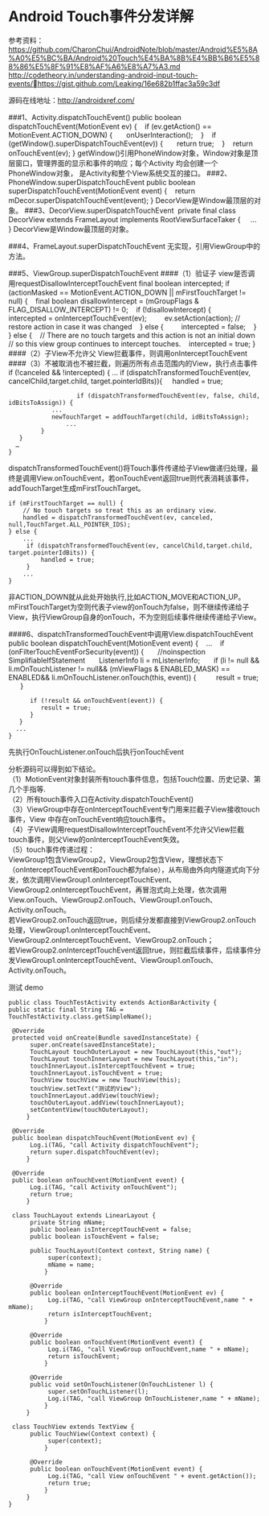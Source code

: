 Android Touch事件分发详解
===
参考资料：
https://github.com/CharonChui/AndroidNote/blob/master/Android%E5%8A%A0%E5%BC%BA/Android%20Touch%E4%BA%8B%E4%BB%B6%E5%88%86%E5%8F%91%E8%AF%A6%E8%A7%A3.md
http://codetheory.in/understanding-android-input-touch-events/https://gist.github.com/Leaking/16e682b1ffac3a59c3df

源码在线地址：http://androidxref.com/

###1、Activity.dispatchTouchEvent()
    public boolean dispatchTouchEvent(MotionEvent ev) {
       if (ev.getAction() == MotionEvent.ACTION_DOWN) {
          onUserInteraction();
       }
       if (getWindow().superDispatchTouchEvent(ev)) {
          return true;
       }
       return onTouchEvent(ev);
    }
getWindow()引用PhoneWindow对象，Window对象是顶层窗口，管理界面的显示和事件的响应；每个Activity 均会创建一个PhoneWindow对象， 是Activity和整个View系统交互的接口。
###2、PhoneWindow.superDispatchTouchEvent
    public boolean superDispatchTouchEvent(MotionEvent event) {
       return mDecor.superDispatchTouchEvent(event);
    }
DecorView是Window最顶层的对象。
###3、DecorView.superDispatchTouchEvent
     private final class DecorView extends FrameLayout implements RootViewSurfaceTaker {
        ...
     }
DecorView是Window最顶层的对象。

###4、FrameLayout.superDispatchTouchEvent
无实现，引用ViewGroup中的方法。

###5、ViewGroup.superDispatchTouchEvent
####（1）验证子 view是否调用requestDisallowInterceptTouchEvent
    final boolean intercepted;
    if (actionMasked == MotionEvent.ACTION_DOWN || mFirstTouchTarget != null) {
       final boolean disallowIntercept = (mGroupFlags & FLAG_DISALLOW_INTERCEPT) != 0;
       if (!disallowIntercept) {
            intercepted = onInterceptTouchEvent(ev);
            ev.setAction(action); // restore action in case it was changed
       } else {
            intercepted = false;
       }
    } else {
       // There are no touch targets and this action is not an initial down
       // so this view group continues to intercept touches.
       intercepted = true;
    }
####（2）子View不允许父 View拦截事件，则调用onInterceptTouchEvent
####（3）不被取消也不被拦截，则遍历所有点击范围内的View，执行点击事件
    if (!canceled && !intercepted) {
      …
        if (dispatchTransformedTouchEvent(ev, cancelChild,target.child, target.pointerIdBits)){
          handled = true;

                       if (dispatchTransformedTouchEvent(ev, false, child, idBitsToAssign)) {
                ...
                newTouchTarget = addTouchTarget(child, idBitsToAssign);
                    ...
             }
       }
      …
    }
dispatchTransformedTouchEvent()将Touch事件传递给子View做递归处理，最终是调用View.onTouchEvent，若onTouchEvent返回true则代表消耗该事件，addTouchTarget生成mFirstTouchTarget。

    if (mFirstTouchTarget == null) {
        // No touch targets so treat this as an ordinary view.
        handled = dispatchTransformedTouchEvent(ev, canceled, null,TouchTarget.ALL_POINTER_IDS);
    } else {
        ...
         if (dispatchTransformedTouchEvent(ev, cancelChild,target.child, target.pointerIdBits)) {
             handled = true;
         }
        ...
    }
非ACTION_DOWN就从此处开始执行,比如ACTION_MOVE和ACTION_UP。mFirstTouchTarget为空则代表子view的onTouch为false，则不继续传递给子View，执行ViewGroup自身的onTouch，不为空则后续事件继续传递给子View。

####6、dispatchTransformedTouchEvent中调用View.dispatchTouchEvent
    public boolean dispatchTouchEvent(MotionEvent event)     {
       ...
       if (onFilterTouchEventForSecurity(event)) {
          //noinspection SimplifiableIfStatement
          ListenerInfo li = mListenerInfo;
          if (li != null && li.mOnTouchListener != null&& (mViewFlags & ENABLED_MASK) ==       ENABLED&& li.mOnTouchListener.onTouch(this, event)) {
             result = true;
          }

          if (!result && onTouchEvent(event)) {
             result = true;
          }
       }
      ...
    }
先执行OnTouchListener.onTouch后执行onTouchEvent   

分析源码可以得到如下结论。  
（1）MotionEvent对象封装所有touch事件信息，包括Touch位置、历史记录、第几个手指等.  
（2）所有touch事件入口在Activity.dispatchTouchEvent()  
（3）ViewGroup中存在onInterceptTouchEvent专门用来拦截子View接收touch事件，View 中存在onTouchEvent响应touch事件。  
（4）子View调用requestDisallowInterceptTouchEvent不允许父View拦截touch事件，则父View的onInterceptTouchEvent失效。  
（5）touch事件传递过程：  
ViewGroup1包含ViewGroup2，ViewGroup2包含View，理想状态下（onInterceptTouchEvent和onTouch都为false），从布局由外向内隧道式向下分发，依次调用ViewGroup1.onInterceptTouchEvent、ViewGroup2.onInterceptTouchEvent，再冒泡式向上处理，依次调用View.onTouch、ViewGroup2.onTouch、ViewGroup1.onTouch、Activity.onTouch。  
若ViewGroup2.onTouch返回true，则后续分发都直接到ViewGroup2.onTouch处理，ViewGroup1.onInterceptTouchEvent、ViewGroup2.onInterceptTouchEvent、ViewGroup2.onTouch；  
若ViewGroup2.onInterceptTouchEvent返回true，则拦截后续事件，后续事件分发ViewGroup1.onInterceptTouchEvent、ViewGroup1.onTouch、Activity.onTouch。

测试 demo  

    public class TouchTestActivity extends ActionBarActivity {
    public static final String TAG = TouchTestActivity.class.getSimpleName();

     @Override
     protected void onCreate(Bundle savedInstanceState) {
          super.onCreate(savedInstanceState);
          TouchLayout touchOuterLayout = new TouchLayout(this,"out");
          TouchLayout touchInnerLayout = new TouchLayout(this,"in");
          touchInnerLayout.isInterceptTouchEvent = true;
          touchInnerLayout.isTouchEvent = true;
          TouchView touchView = new TouchView(this);
          touchView.setText("测试的View");
          touchInnerLayout.addView(touchView);
          touchOuterLayout.addView(touchInnerLayout);
          setContentView(touchOuterLayout);
         }

     @Override
     public boolean dispatchTouchEvent(MotionEvent ev) {
          Log.i(TAG, "call Activity dispatchTouchEvent");
          return super.dispatchTouchEvent(ev);
         }

     @Override
     public boolean onTouchEvent(MotionEvent event) {
          Log.i(TAG, "call Activity onTouchEvent");
          return true;
         }

     class TouchLayout extends LinearLayout {
          private String mName;
          public boolean isInterceptTouchEvent = false;
          public boolean isTouchEvent = false;

          public TouchLayout(Context context, String name) {
               super(context);
               mName = name;
              }

          @Override
          public boolean onInterceptTouchEvent(MotionEvent ev) {
               Log.i(TAG, "call ViewGroup onInterceptTouchEvent,name " + mName);
               return isInterceptTouchEvent;
              }

          @Override
          public boolean onTouchEvent(MotionEvent event) {
               Log.i(TAG, "call ViewGroup onTouchEvent,name " + mName);
               return isTouchEvent;
              }

          @Override
          public void setOnTouchListener(OnTouchListener l) {
               super.setOnTouchListener(l);
               Log.i(TAG, "call ViewGroup OnTouchListener,name " + mName);
              }
         }

     class TouchView extends TextView {
          public TouchView(Context context) {
               super(context);
              }

          @Override
          public boolean onTouchEvent(MotionEvent event) {
               Log.i(TAG, "call View onTouchEvent " + event.getAction());
               return true;
              }
         }
    }
